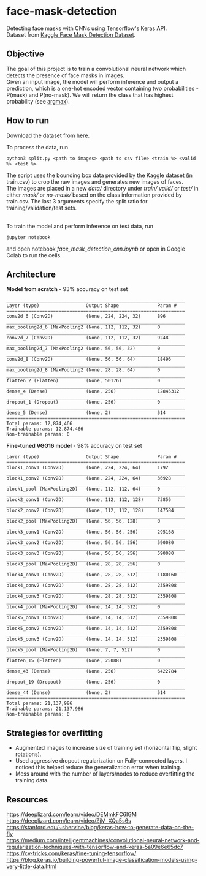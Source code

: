 # face-mask-detection
Detecting face masks with CNNs using Tensorflow's Keras API. <br>
Dataset from [Kaggle Face Mask Detection Dataset](https://www.kaggle.com/wobotintelligence/face-mask-detection-dataset).<br>

## Objective
The goal of this project is to train a convolutional neural network which detects the presence of face masks in images.<br> Given an input image, the model will perform inference and output a prediction, which is a one-hot encoded vector containing two probabilities -  P(mask) and P(no-mask). We will return the class that has highest probability (see [argmax](https://machinelearningmastery.com/argmax-in-machine-learning/#:~:text=Argmax%20is%20an%20operation%20that,function%20is%20preferred%20in%20practice)).
## How to run
Download the dataset from [here](https://www.kaggle.com/wobotintelligence/face-mask-detection-dataset).<br>

To process the data, run
```
python3 split.py <path to images> <path to csv file> <train %> <valid %> <test %>
```
The script uses the bounding box data provided by the Kaggle dataset (in train.csv) to crop the raw images and generates new images of faces. <br>The images are placed in a new *data/* directory under *train/* *valid/* or *test/* in either *mask/* or *no-mask/* based on the class information provided by train.csv. The last 3 arguments specify the split ratio for training/validation/test sets.<br><br>

To train the model and perform inference on test data, run
```
jupyter notebook
``` 
and open notebook *face_mask_detection_cnn.ipynb* or open in Google Colab to run the cells.

## Architecture
**Model from scratch** - 93% accuracy on test set
```
_________________________________________________________________
Layer (type)                 Output Shape              Param #   
=================================================================
conv2d_6 (Conv2D)            (None, 224, 224, 32)      896       
_________________________________________________________________
max_pooling2d_6 (MaxPooling2 (None, 112, 112, 32)      0         
_________________________________________________________________
conv2d_7 (Conv2D)            (None, 112, 112, 32)      9248      
_________________________________________________________________
max_pooling2d_7 (MaxPooling2 (None, 56, 56, 32)        0         
_________________________________________________________________
conv2d_8 (Conv2D)            (None, 56, 56, 64)        18496     
_________________________________________________________________
max_pooling2d_8 (MaxPooling2 (None, 28, 28, 64)        0         
_________________________________________________________________
flatten_2 (Flatten)          (None, 50176)             0         
_________________________________________________________________
dense_4 (Dense)              (None, 256)               12845312  
_________________________________________________________________
dropout_1 (Dropout)          (None, 256)               0         
_________________________________________________________________
dense_5 (Dense)              (None, 2)                 514       
=================================================================
Total params: 12,874,466
Trainable params: 12,874,466
Non-trainable params: 0
```

**Fine-tuned VGG16 model** - 98% accuracy on test set
```
Layer (type)                 Output Shape              Param #   
=================================================================
block1_conv1 (Conv2D)        (None, 224, 224, 64)      1792      
_________________________________________________________________
block1_conv2 (Conv2D)        (None, 224, 224, 64)      36928     
_________________________________________________________________
block1_pool (MaxPooling2D)   (None, 112, 112, 64)      0         
_________________________________________________________________
block2_conv1 (Conv2D)        (None, 112, 112, 128)     73856     
_________________________________________________________________
block2_conv2 (Conv2D)        (None, 112, 112, 128)     147584    
_________________________________________________________________
block2_pool (MaxPooling2D)   (None, 56, 56, 128)       0         
_________________________________________________________________
block3_conv1 (Conv2D)        (None, 56, 56, 256)       295168    
_________________________________________________________________
block3_conv2 (Conv2D)        (None, 56, 56, 256)       590080    
_________________________________________________________________
block3_conv3 (Conv2D)        (None, 56, 56, 256)       590080    
_________________________________________________________________
block3_pool (MaxPooling2D)   (None, 28, 28, 256)       0         
_________________________________________________________________
block4_conv1 (Conv2D)        (None, 28, 28, 512)       1180160   
_________________________________________________________________
block4_conv2 (Conv2D)        (None, 28, 28, 512)       2359808   
_________________________________________________________________
block4_conv3 (Conv2D)        (None, 28, 28, 512)       2359808   
_________________________________________________________________
block4_pool (MaxPooling2D)   (None, 14, 14, 512)       0         
_________________________________________________________________
block5_conv1 (Conv2D)        (None, 14, 14, 512)       2359808   
_________________________________________________________________
block5_conv2 (Conv2D)        (None, 14, 14, 512)       2359808   
_________________________________________________________________
block5_conv3 (Conv2D)        (None, 14, 14, 512)       2359808   
_________________________________________________________________
block5_pool (MaxPooling2D)   (None, 7, 7, 512)         0         
_________________________________________________________________
flatten_15 (Flatten)         (None, 25088)             0         
_________________________________________________________________
dense_43 (Dense)             (None, 256)               6422784   
_________________________________________________________________
dropout_19 (Dropout)         (None, 256)               0         
_________________________________________________________________
dense_44 (Dense)             (None, 2)                 514       
=================================================================
Total params: 21,137,986
Trainable params: 21,137,986
Non-trainable params: 0
```

## Strategies for overfitting
* Augmented images to increase size of training set (horizontal flip, slight rotations).
* Used aggressive dropout regularization on Fully-connected layers. I noticed this helped reduce the generalization error when training.
* Mess around with the number of layers/nodes to reduce overfitting the training data.


## Resources
https://deeplizard.com/learn/video/DEMmkFC6IGM<br>
https://deeplizard.com/learn/video/ZjM_XQa5s6s<br>
https://stanford.edu/~shervine/blog/keras-how-to-generate-data-on-the-fly<br>
https://medium.com/intelligentmachines/convolutional-neural-network-and-regularization-techniques-with-tensorflow-and-keras-5a09e6e65dc7
https://cv-tricks.com/keras/fine-tuning-tensorflow/
https://blog.keras.io/building-powerful-image-classification-models-using-very-little-data.html
